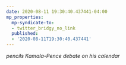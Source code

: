 ```yaml
---
date: 2020-08-11 19:30:40.437441-04:00
mp_properties:
  mp-syndicate-to:
  - twitter_bridgy_no_link
  published:
  - '2020-08-11T19:30:40.437441'
---
```


*pencils Kamala-Pence debate on his calendar*